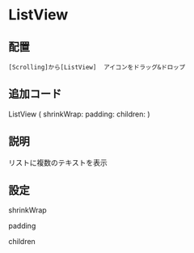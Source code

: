 # ListView

## 配置

    [Scrolling]から[ListView]  アイコンをドラッグ&ドロップ

## 追加コード

ListView
(
    shrinkWrap:
    padding:
    children:
)


## 説明

リストに複数のテキストを表示

## 設定

shrinkWrap

padding

children
